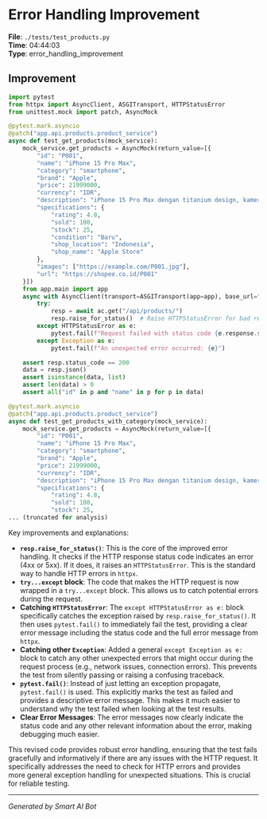 # Error Handling Improvement

**File**: `./tests/test_products.py`  
**Time**: 04:44:03  
**Type**: error_handling_improvement

## Improvement

```python
import pytest
from httpx import AsyncClient, ASGITransport, HTTPStatusError
from unittest.mock import patch, AsyncMock

@pytest.mark.asyncio
@patch("app.api.products.product_service")
async def test_get_products(mock_service):
    mock_service.get_products = AsyncMock(return_value=[{
        "id": "P001",
        "name": "iPhone 15 Pro Max",
        "category": "smartphone",
        "brand": "Apple",
        "price": 21999000,
        "currency": "IDR",
        "description": "iPhone 15 Pro Max dengan titanium design, kamera 48MP, dan performa terbaik",
        "specifications": {
            "rating": 4.8,
            "sold": 100,
            "stock": 25,
            "condition": "Baru",
            "shop_location": "Indonesia",
            "shop_name": "Apple Store"
        },
        "images": ["https://example.com/P001.jpg"],
        "url": "https://shopee.co.id/P001"
    }])
    from app.main import app
    async with AsyncClient(transport=ASGITransport(app=app), base_url="http://test") as ac:
        try:
            resp = await ac.get("/api/products/")
            resp.raise_for_status()  # Raise HTTPStatusError for bad responses (4xx or 5xx)
        except HTTPStatusError as e:
            pytest.fail(f"Request failed with status code {e.response.status_code}: {e}")
        except Exception as e:
            pytest.fail(f"An unexpected error occurred: {e}")

    assert resp.status_code == 200
    data = resp.json()
    assert isinstance(data, list)
    assert len(data) > 0
    assert all("id" in p and "name" in p for p in data)

@pytest.mark.asyncio
@patch("app.api.products.product_service")
async def test_get_products_with_category(mock_service):
    mock_service.get_products = AsyncMock(return_value=[{
        "id": "P001",
        "name": "iPhone 15 Pro Max",
        "category": "smartphone",
        "brand": "Apple",
        "price": 21999000,
        "currency": "IDR",
        "description": "iPhone 15 Pro Max dengan titanium design, kamera 48MP, dan performa terbaik",
        "specifications": {
            "rating": 4.8,
            "sold": 100,
            "stock": 25,
... (truncated for analysis)
```

Key improvements and explanations:

* **`resp.raise_for_status()`**:  This is the core of the improved error handling.  It checks if the HTTP response status code indicates an error (4xx or 5xx). If it does, it raises an `HTTPStatusError`.  This is the standard way to handle HTTP errors in `httpx`.
* **`try...except` block**:  The code that makes the HTTP request is now wrapped in a `try...except` block.  This allows us to catch potential errors during the request.
* **Catching `HTTPStatusError`**: The `except HTTPStatusError as e:` block specifically catches the exception raised by `resp.raise_for_status()`.  It then uses `pytest.fail()` to immediately fail the test, providing a clear error message including the status code and the full error message from `httpx`.
* **Catching other `Exception`**: Added a general `except Exception as e:` block to catch any other unexpected errors that might occur during the request process (e.g., network issues, connection errors).  This prevents the test from silently passing or raising a confusing traceback.
* **`pytest.fail()`**: Instead of just letting an exception propagate, `pytest.fail()` is used.  This explicitly marks the test as failed and provides a descriptive error message.  This makes it much easier to understand why the test failed when looking at the test results.
* **Clear Error Messages**: The error messages now clearly indicate the status code and any other relevant information about the error, making debugging much easier.

This revised code provides robust error handling, ensuring that the test fails gracefully and informatively if there are any issues with the HTTP request.  It specifically addresses the need to check for HTTP errors and provides more general exception handling for unexpected situations.  This is crucial for reliable testing.

---
*Generated by Smart AI Bot*

